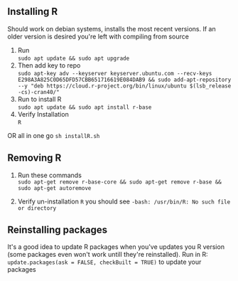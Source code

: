 ## Installing R

Should work on debian systems, installs the most recent versions. If an older version is desired you're left with compiling from source

1. Run  
`sudo apt update && sudo apt upgrade`
2. Then  add key to repo  
`sudo apt-key adv --keyserver keyserver.ubuntu.com --recv-keys E298A3A825C0D65DFD57CBB651716619E084DAB9 &&
sudo add-apt-repository --y "deb https://cloud.r-project.org/bin/linux/ubuntu $(lsb_release -cs)-cran40/"`
3. Run to install R  
`sudo apt update && sudo apt install r-base`
4. Verify Installation  
`R`

OR all in one go `sh installR.sh` 

## Removing R

1. Run these commands  
`sudo apt-get remove r-base-core &&
sudo apt-get remove r-base &&
sudo apt-get autoremove`

2. Verify un-installation
`R`
you should see `-bash: /usr/bin/R: No such file or directory`

## Reinstalling packages
It's a good idea to update R packages when you've updates you R version (some packages even won't work untill they're reinstalled).
Run in R: `update.packages(ask = FALSE, checkBuilt = TRUE)` to update your packages

